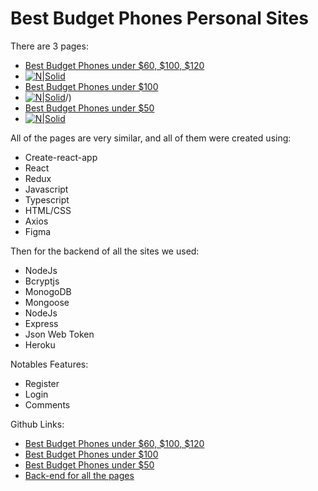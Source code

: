 
# Best Budget Phones Personal Sites
There are 3 pages:
  - [Best Budget Phones under $60, $100, $120](http://under-120.bestbudgetphones.technology/)
  - [![N|Solid](https://i.ibb.co/60bq05Y/firefox-rn-Fia6ycm2.png)](http://under-120.bestbudgetphones.technology/)
  - [Best Budget Phones under $100](http://under-100.bestbudgetphones.technology/)
  - [![N|Solid](https://i.ibb.co/608twW9/under100.png)](http://under-100.bestbudgetphones.technology/)/)
  - [Best Budget Phones under $50](http://under-50.bestbudgetphones.technology/)
  - [![N|Solid](https://i.ibb.co/7CKQNft/under50.png)](http://under-50.bestbudgetphones.technology/)
    
All of the pages are very similar, and all of them were created using:
  - Create-react-app
  - React
  - Redux
  - Javascript
  - Typescript
  - HTML/CSS
  - Axios
  - Figma


Then for the backend of all the sites we used:
  - NodeJs
  - Bcryptjs
  - MonogoDB
  - Mongoose
  - NodeJs
  - Express
  - Json Web Token
  - Heroku

Notables Features:
  - Register
  - Login
  - Comments

Github Links:
  - [Best Budget Phones under $60, $100, $120](https://github.com/Tonymndz/BestBudgetPhones)
  - [Best Budget Phones under $100](https://github.com/Tonymndz/BestBudgetPhonesUnder100)
  - [Best Budget Phones under $50](https://github.com/Tonymndz/BestBudgetPhonesUnder50)
  - [Back-end for all the pages](https://github.com/Tonymndz/BackendForBestBudgetPhones)
